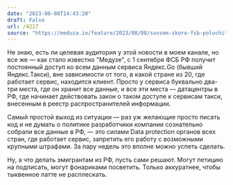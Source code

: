 ```yaml
---
date: "2023-08-08T14:43:20"
draft: False
url: /4217
source: "https://meduza.io/feature/2023/08/08/sovsem-skoro-fsb-poluchit-kruglosutochnyy-dostup-k-dannym-servisa-yandeksa-po-zakazu-taksi-kak-vyyasnila-meduza-v-tom-chisle-k-poezdkam-za-predelami-rossii"
---
```


Не знаю, есть ли целевая аудитория у этой новости в моем канале, но все же — как стало известно "Медузе", с 1 сентября ФСБ РФ получит постоянный доступ ко всем данным сервиса Яндекс.Go (бывший Яндекс.Такси), вне зависимости от того, в какой стране из 20, где работает сервис, находится клиент. Просто у сервиса буквально два-три места, где он хранит все данные, и все эти места — датацентры в РФ, где начинает действовать закон о таком доступе к сервисам такси, внесенным в реестр распространителей информации.

Самый простой выход из ситуации — раз уж желающие просто писать код и не думать о политике разработчики компании сознательно собрали все данные в РФ, — это силами Data protection органов всех стран, где работает сервис, запретить его работу с возможными крупными штрафами. За пару недель это вполне можно успеть сделать.

Ну, а что делать эмигрантам из РФ, пусть сами решают. Могут петицию на  подписать, могут фонариками посветить. Только аккуратнее, чтобы тыквенное латте не расплескать.

